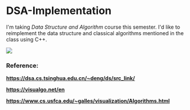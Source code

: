 # DSA-Implementation <img src = "https://media.giphy.com/media/3XHMTIqcUev2Vy9ILk/giphy.gif" height = "10px" />
I'm taking *Data Structure and Algorithm* course this semester. I'd like to reimplement the data structure and classical algorithms mentioned in the class using C++.

![](https://media.giphy.com/media/1qkglWyONByHhVPLHi/giphy.gif)

### Reference: 
**https://dsa.cs.tsinghua.edu.cn/~deng/ds/src_link/**

**https://visualgo.net/en**

**https://www.cs.usfca.edu/~galles/visualization/Algorithms.html**

